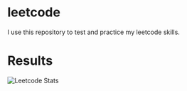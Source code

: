 # leetcode

I use this repository to test and practice my leetcode skills.

# Results

![Leetcode Stats](https://leetcard.jacoblin.cool/leonardopn)
